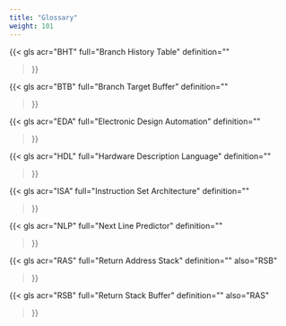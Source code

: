 ```yaml
---
title: "Glossary"
weight: 101
---
```


{{< gls 
  acr="BHT" 
  full="Branch History Table" 
  definition="" 
>}}

{{< gls 
  acr="BTB" 
  full="Branch Target Buffer" 
  definition="" 
>}}

{{< gls 
  acr="EDA" 
  full="Electronic Design Automation" 
  definition="" 
>}}

{{< gls 
  acr="HDL" 
  full="Hardware Description Language" 
  definition="" 
>}}

{{< gls 
  acr="ISA" 
  full="Instruction Set Architecture" 
  definition="" 
>}}

{{< gls 
  acr="NLP" 
  full="Next Line Predictor" 
  definition="" 
>}}

{{< gls 
  acr="RAS" 
  full="Return Address Stack" 
  definition="" 
  also="RSB"
>}}

{{< gls 
  acr="RSB" 
  full="Return Stack Buffer" 
  definition="" 
  also="RAS"
>}}